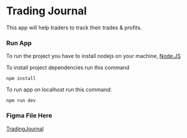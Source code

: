 # Trading Journal
This app will help traders to track their trades & profits.

### Run App
To run the project you have to install nodejs on your machine, [Node.JS](https://www.nodejs.org)

To install project dependencies run this command
```
npm install
```
To run app on localhost run this command:
```
npm run dev
```

### Figma File Here
[TradingJournal](https://www.figma.com/file/7IeCXkUepoyDLVM5F4H3yv/Trade-History-List?node-id=0%3A1)
